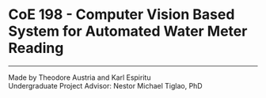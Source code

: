 # CoE 198 - Computer Vision Based System for Automated Water Meter Reading
-------------------------------------------------------------------------------------------------------------
Made by Theodore Austria and Karl Espiritu  
Undergraduate Project Advisor: Nestor Michael Tiglao, PhD
